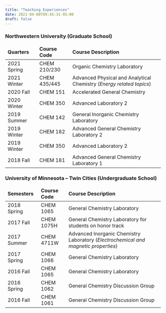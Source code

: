 ```yaml
---
title: "Teaching Experiences"
date: 2021-04-08T09:45:31-05:00
draft: false
---
```

<html>
<head>
<style>
table, th, td {
  border: 0px solid black;
  border-collapse: collapse;
}
</style>
</head>
<body>





### Northwestern University (Graduate School)
Quarters|Course Code|Course Description
:--|:--|:--
2021 Spring|CHEM 210/230|Organic Chemistry Laboratory
2021 Winter|CHEM 435/445|Advanced Physical and Analytical Chemistry (*Energy related topics*)
2020 Fall|CHEM 151|Accelerated General Chemistry
2020 Winter|CHEM 350|Advanced Laboratory 2
2019 Summer|CHEM 142|General Inorganic Chemistry Laboratory
2019 Winter|CHEM 182|Advanced General Chemistry Laboratory 2
2019 Winter|CHEM 350|Advanced Laboratory 2
2018 Fall|CHEM 181|Advanced General Chemistry Laboratory 1






### University of Minnesota – Twin Cities (Undergraduate School)

Semesters|Course Code|Course Description
:--|:--|:--
2018 Spring|CHEM 1065|General Chemistry Laboratory
2017 Fall|CHEM 1075H |General Chemistry Laboratory for students on honor track
2017 Summer|CHEM 4711W|Advanced Inorganic Chemistry Laboratory (*Electrochemical and magnetic properties*)
2017 Spring|CHEM 1066|General Chemistry Laboratory
2016 Fall|CHEM 1065|General Chemistry Laboratory
2016 Spring|CHEM 1062|General Chemistry Discussion Group
2016 Fall|CHEM 1061|General Chemistry Discussion Group


</body>
</html>
